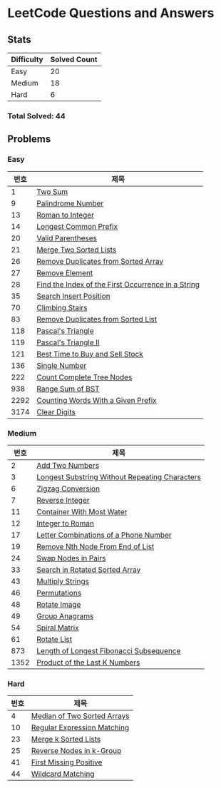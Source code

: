 # LeetCode Questions and Answers

## Stats

| Difficulty | Solved Count |
| --- | --- |
| Easy | 20 |
| Medium | 18 |
| Hard | 6 |

### Total Solved: 44

## Problems

### Easy

| 번호 | 제목 |
| --- | --- |
| 1 | [Two Sum](./0001-two-sum) |
| 9 | [Palindrome Number](./0009-palindrome-number) |
| 13 | [Roman to Integer](./0013-roman-to-integer) |
| 14 | [Longest Common Prefix](./0014-longest-common-prefix) |
| 20 | [Valid Parentheses](./0020-valid-parentheses) |
| 21 | [Merge Two Sorted Lists](./0021-merge-two-sorted-lists) |
| 26 | [Remove Duplicates from Sorted Array](./0026-remove-duplicates-from-sorted-array) |
| 27 | [Remove Element](./0027-remove-element) |
| 28 | [Find the Index of the First Occurrence in a String](./0028-find-the-index-of-the-first-occurrence-in-a-string) |
| 35 | [Search Insert Position](./0035-search-insert-position) |
| 70 | [Climbing Stairs](./0070-climbing-stairs) |
| 83 | [Remove Duplicates from Sorted List](./0083-remove-duplicates-from-sorted-list) |
| 118 | [Pascal's Triangle](./0118-pascals-triangle) |
| 119 | [Pascal's Triangle II](./0119-pascals-triangle-ii) |
| 121 | [Best Time to Buy and Sell Stock](./0121-best-time-to-buy-and-sell-stock) |
| 136 | [Single Number](./0136-single-number) |
| 222 | [Count Complete Tree Nodes](./0222-count-complete-tree-nodes) |
| 938 | [Range Sum of BST](./0938-range-sum-of-bst) |
| 2292 | [Counting Words With a Given Prefix](./2292-counting-words-with-a-given-prefix) |
| 3174 | [Clear Digits](./3174-clear-digits) |

### Medium

| 번호 | 제목 |
| --- | --- |
| 2 | [Add Two Numbers](./0002-add-two-numbers) |
| 3 | [Longest Substring Without Repeating Characters](./0003-longest-substring-without-repeating-characters) |
| 6 | [Zigzag Conversion](./0006-zigzag-conversion) |
| 7 | [Reverse Integer](./0007-reverse-integer) |
| 11 | [Container With Most Water](./0011-container-with-most-water) |
| 12 | [Integer to Roman](./0012-integer-to-roman) |
| 17 | [Letter Combinations of a Phone Number](./0017-letter-combinations-of-a-phone-number) |
| 19 | [Remove Nth Node From End of List](./0019-remove-nth-node-from-end-of-list) |
| 24 | [Swap Nodes in Pairs](./0024-swap-nodes-in-pairs) |
| 33 | [Search in Rotated Sorted Array](./0033-search-in-rotated-sorted-array) |
| 43 | [Multiply Strings](./0043-multiply-strings) |
| 46 | [Permutations](./0046-permutations) |
| 48 | [Rotate Image](./0048-rotate-image) |
| 49 | [Group Anagrams](./0049-group-anagrams) |
| 54 | [Spiral Matrix](./0054-spiral-matrix) |
| 61 | [Rotate List](./0061-rotate-list) |
| 873 | [Length of Longest Fibonacci Subsequence](./0873-length-of-longest-fibonacci-subsequence) |
| 1352 | [Product of the Last K Numbers](./1352-product-of-the-last-k-numbers) |

### Hard

| 번호 | 제목 |
| --- | --- |
| 4 | [Median of Two Sorted Arrays](./0004-median-of-two-sorted-arrays) |
| 10 | [Regular Expression Matching](./0010-regular-expression-matching) |
| 23 | [Merge k Sorted Lists](./0023-merge-k-sorted-lists) |
| 25 | [Reverse Nodes in k-Group](./0025-reverse-nodes-in-k-group) |
| 41 | [First Missing Positive](./0041-first-missing-positive) |
| 44 | [Wildcard Matching](./0044-wildcard-matching) |

